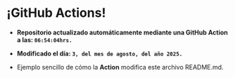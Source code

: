 # ¡GitHub Actions!
* **Repositorio actualizado automáticamente mediante una GitHub Action a las: `06:54:04hrs.`**
* **Modificado el día: `3, del mes de agosto, del año 2025.`**

* Ejemplo sencillo de cómo la **Action** modifica este archivo README.md.
